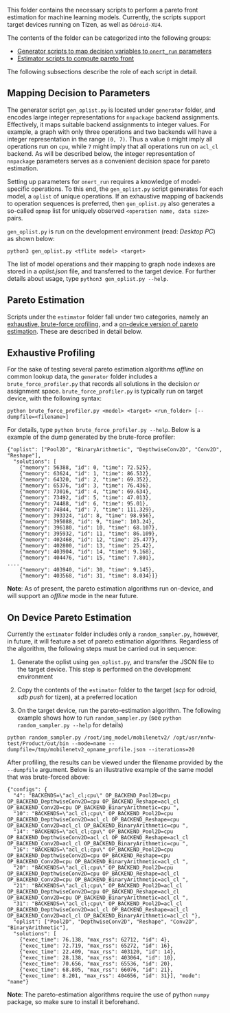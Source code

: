 This folder contains the necessary scripts to perform a pareto front estimation for machine learning models. Currently, the scripts support target devices running on Tizen, as well as `Odroid-XU4`.

The contents of the folder can be categorized into the following groups:

- [Generator scripts to map decision variables to `onert_run` parameters](#mapping-decision-to-parameters)
- [Estimator scripts to compute pareto front](#pareto-estimation)

The following subsections describe the role of each script in detail.

## Mapping Decision to Parameters
The generator script `gen_oplist.py` is located under `generator` folder, and encodes large integer representations for `nnpackage` backend assignments. Effectively, it maps suitable backend assignments to integer values. For example, a graph with only three operations and two backends will have a integer representation in the range `(0, 7)`. Thus a value `0` might imply all operations run on `cpu`, while `7` might imply that all operations run on `acl_cl` backend. As will be described below, the integer representation of `nnpackage` parameters serves as a convenient decision space for pareto estimation.

Setting up parameters for `onert_run` requires a knowledge of model-specific operations. To this end, the `gen_oplist.py` script generates for each model, a `oplist` of unique operations. If an exhaustive mapping of backends to operation sequences is preferred, then `gen_oplist.py` also generates a so-called `opmap` list for uniquely observed `<operation name, data size>` pairs.

`gen_oplist.py` is run on the development environment (read: *Desktop PC*) as shown below:
```
python3 gen_oplist.py <tflite model> <target>
```

The list of model operations and their mapping to graph node indexes are stored in a  *oplist.json* file, and transferred to the target device. For further details about usage, type `python3 gen_oplist.py --help`.

## Pareto Estimation
Scripts under the `estimator` folder fall under two categories, namely an [exhaustive, brute-force profiling](#exhaustive-profiling), and a [on-device version of pareto estimation](#on-device-pareto-estimation). These are described in detail below.

## Exhaustive Profiling
For the sake of testing several pareto estimation algorithms *offline* on common lookup data, the `generator` folder includes a `brute_force_profiler.py` that records all solutions in the decision *or* assignment space. `brute_force_profiler.py` is typically run on target device, with the following syntax:

```
python brute_force_profiler.py <model> <target> <run_folder> [--dumpfile=<filename>]
```
For details, type `python brute_force_profiler.py --help`. Below is a example of the dump generated by the brute-force profiler:

```
{"oplist": ["Pool2D", "BinaryArithmetic", "DepthwiseConv2D", "Conv2D", "Reshape"],
  "solutions": [
    {"memory": 56388, "id": 0, "time": 72.525},
    {"memory": 63624, "id": 1, "time": 86.532},
    {"memory": 64320, "id": 2, "time": 69.352},
    {"memory": 65376, "id": 3, "time": 76.436},
    {"memory": 73016, "id": 4, "time": 69.634},
    {"memory": 73492, "id": 5, "time": 47.013},
    {"memory": 74488, "id": 6, "time": 95.01},
    {"memory": 74844, "id": 7, "time": 111.329},
    {"memory": 393324, "id": 8, "time": 98.956},
    {"memory": 395088, "id": 9, "time": 103.24},
    {"memory": 396180, "id": 10, "time": 68.107},
    {"memory": 395932, "id": 11, "time": 86.109},
    {"memory": 402468, "id": 12, "time": 25.477},
    {"memory": 402800, "id": 13, "time": 25.42},
    {"memory": 403904, "id": 14, "time": 9.168},
    {"memory": 404476, "id": 15, "time": 7.801},
....
    {"memory": 403940, "id": 30, "time": 9.145},
    {"memory": 403568, "id": 31, "time": 8.034}]}
```

**Note**: As of present, the pareto estimation algorithms run on-device, and will support an *offline* mode in the near future.

## On Device Pareto Estimation
Currently the `estimator` folder includes only a `random_sampler.py`, however, in future, it will feature a set of pareto estimation algorithms. Regardless of the algorithm, the following steps must be carried out in sequence:

1. Generate the oplist using `gen_oplist.py`, and transfer the JSON file to the target device. This step is performed on the development environment

2. Copy the contents of the `estimator` folder to the target (*scp* for odroid, *sdb push* for tizen), at a preferred location

3. On the target device, run the pareto-estimation algorithm. The following example shows how to run `random_sampler.py` (see `python random_sampler.py --help` for details)
```
python random_sampler.py /root/img_model/mobilenetv2/ /opt/usr/nnfw-test/Product/out/bin --mode=name --dumpfile=/tmp/mobilenetv2_opname_profile.json --iterations=20
```
After profiling, the results can be viewed under the filename provided by the `--dumpfile` argument. Below is an illustrative example of the same model that was brute-forced above:

```
{"configs": {
  "4": "BACKENDS=\"acl_cl;cpu\" OP_BACKEND_Pool2D=cpu OP_BACKEND_DepthwiseConv2D=cpu OP_BACKEND_Reshape=acl_cl OP_BACKEND_Conv2D=cpu OP_BACKEND_BinaryArithmetic=cpu ",
  "10": "BACKENDS=\"acl_cl;cpu\" OP_BACKEND_Pool2D=cpu OP_BACKEND_DepthwiseConv2D=acl_cl OP_BACKEND_Reshape=cpu OP_BACKEND_Conv2D=acl_cl OP_BACKEND_BinaryArithmetic=cpu ",
  "14": "BACKENDS=\"acl_cl;cpu\" OP_BACKEND_Pool2D=cpu OP_BACKEND_DepthwiseConv2D=acl_cl OP_BACKEND_Reshape=acl_cl OP_BACKEND_Conv2D=acl_cl OP_BACKEND_BinaryArithmetic=cpu ",
  "16": "BACKENDS=\"acl_cl;cpu\" OP_BACKEND_Pool2D=cpu OP_BACKEND_DepthwiseConv2D=cpu OP_BACKEND_Reshape=cpu OP_BACKEND_Conv2D=cpu OP_BACKEND_BinaryArithmetic=acl_cl ",
  "20": "BACKENDS=\"acl_cl;cpu\" OP_BACKEND_Pool2D=cpu OP_BACKEND_DepthwiseConv2D=cpu OP_BACKEND_Reshape=acl_cl OP_BACKEND_Conv2D=cpu OP_BACKEND_BinaryArithmetic=acl_cl ",
  "21": "BACKENDS=\"acl_cl;cpu\" OP_BACKEND_Pool2D=acl_cl OP_BACKEND_DepthwiseConv2D=cpu OP_BACKEND_Reshape=acl_cl OP_BACKEND_Conv2D=cpu OP_BACKEND_BinaryArithmetic=acl_cl ",
  "31": "BACKENDS=\"acl_cl;cpu\" OP_BACKEND_Pool2D=acl_cl OP_BACKEND_DepthwiseConv2D=acl_cl OP_BACKEND_Reshape=acl_cl OP_BACKEND_Conv2D=acl_cl OP_BACKEND_BinaryArithmetic=acl_cl "},
  "oplist": ["Pool2D", "DepthwiseConv2D", "Reshape", "Conv2D", "BinaryArithmetic"],
  "solutions": [
    {"exec_time": 76.138, "max_rss": 62712, "id": 4},
    {"exec_time": 72.719, "max_rss": 65272, "id": 16},
    {"exec_time": 22.409, "max_rss": 403120, "id": 14},
    {"exec_time": 28.138, "max_rss": 403064, "id": 10},
    {"exec_time": 70.656, "max_rss": 65536, "id": 20},
    {"exec_time": 68.805, "max_rss": 66076, "id": 21},
    {"exec_time": 8.201, "max_rss": 404656, "id": 31}], "mode": "name"}
```
**Note**: The pareto-estimation algorithms require the use of python `numpy` package, so make sure to install it beforehand.




